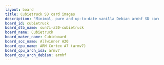 ```yaml
---
layout: board
title: Cubietruck SD card images
description: "Minimal, pure and up-to-date vanilla Debian armhf SD card images for Cubietruck by Cubieboard, SoC: Allwinner A20, CPU ISA: armv7"
board_id: cubietruck
board_dtb_name: sun7i-a20-cubietruck
board_name: Cubietruck
board_maker_name: Cubieboard
board_soc_name: Allwinner A20
board_cpu_name: ARM Cortex A7 (armv7)
board_cpu_arch_isa: armv7
board_cpu_arch_debian: armhf
---
```


